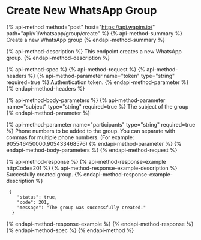 # Create New WhatsApp Group

{% api-method method="post" host="https://api.wapim.io/" path="api/v1/whatsapp/group/create" %}
{% api-method-summary %}
Create a new WhatsApp group
{% endapi-method-summary %}

{% api-method-description %}
This endpoint creates a new WhatsApp group.
{% endapi-method-description %}

{% api-method-spec %}
{% api-method-request %}
{% api-method-headers %}
{% api-method-parameter name="token" type="string" required=true %}
Authentication token.
{% endapi-method-parameter %}
{% endapi-method-headers %}

{% api-method-body-parameters %}
{% api-method-parameter name="subject" type="string" required=true %}
The subject of the group
{% endapi-method-parameter %}

{% api-method-parameter name="participants" type="string" required=true %}
Phone numbers to be added to the group. You can separate with commas for multiple phone numbers. \(For example: 905546450000,905433468576\)
{% endapi-method-parameter %}
{% endapi-method-body-parameters %}
{% endapi-method-request %}

{% api-method-response %}
{% api-method-response-example httpCode=201 %}
{% api-method-response-example-description %}
Succesfully created group.
{% endapi-method-response-example-description %}

```text
 {
    "status": true,
    "code": 201,
    "message": "The group was successfully created."
  }
```
{% endapi-method-response-example %}
{% endapi-method-response %}
{% endapi-method-spec %}
{% endapi-method %}

